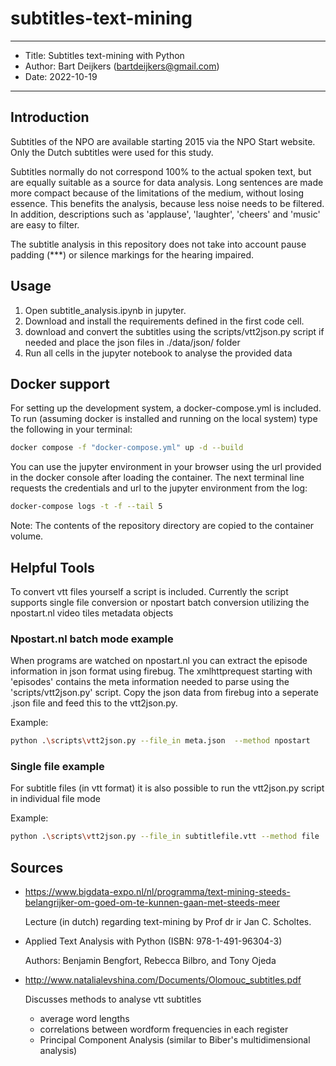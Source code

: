 # subtitles-text-mining

---

- Title: Subtitles text-mining with Python
- Author: Bart Deijkers (bartdeijkers@gmail.com)
- Date: 2022-10-19

---

## Introduction

Subtitles of the NPO are available starting 2015 via the NPO Start website.
Only the Dutch subtitles were used for this study.

Subtitles normally do not correspond 100% to the actual spoken text, but are equally suitable as a source for data analysis. Long sentences are made more compact because of the limitations of the medium, without losing essence. This benefits the analysis, because less noise needs to be filtered. In addition, descriptions such as 'applause', 'laughter', 'cheers' and 'music' are easy to filter.

The subtitle analysis in this repository does not take into account pause padding (***) or silence markings for the hearing impaired.

## Usage

1. Open subtitle_analysis.ipynb in jupyter.
2. Download and install the requirements defined in the first code cell.
3. download and convert the subtitles using the scripts/vtt2json.py script if needed and place the json files in ./data/json/ folder
4. Run all cells in the jupyter notebook to analyse the provided data

## Docker support

For setting up the development system, a docker-compose.yml is included. To run (assuming docker is installed and running on the local system) type the following in your terminal:

```sh
docker compose -f "docker-compose.yml" up -d --build 
```

You can use the jupyter environment in your browser using the url provided in the docker console after loading the container.
The next terminal line requests the credentials and url to the jupyter environment from the log:

```sh
docker-compose logs -t -f --tail 5
```

Note: The contents of the repository directory are copied to the container volume.

## Helpful Tools

To convert vtt files yourself a script is included.
Currently the script supports single file conversion or npostart batch conversion utilizing the npostart.nl video tiles metadata objects

### Npostart.nl batch mode example

When programs are watched on npostart.nl you can extract the episode information in json format using firebug.
The xmlhttprequest starting with 'episodes' contains the meta information needed to parse using the 'scripts/vtt2json.py' script.
Copy the json data from firebug into a seperate .json file and feed this to the vtt2json.py.

Example:

```sh
python .\scripts\vtt2json.py --file_in meta.json  --method npostart 
```

### Single file example

For subtitle files (in vtt format) it is also possible to run the vtt2json.py script in individual file mode

Example:

```sh
python .\scripts\vtt2json.py --file_in subtitlefile.vtt --method file
```

## Sources

- <https://www.bigdata-expo.nl/nl/programma/text-mining-steeds-belangrijker-om-goed-om-te-kunnen-gaan-met-steeds-meer>
  
  Lecture (in dutch) regarding text-mining by Prof dr ir Jan C. Scholtes.

- Applied Text Analysis with Python (ISBN: 978-1-491-96304-3)
  
  Authors: Benjamin Bengfort, Rebecca Bilbro, and Tony Ojeda

- <http://www.natalialevshina.com/Documents/Olomouc_subtitles.pdf>
  
  Discusses methods to analyse vtt subtitles
  - average word lengths
  - correlations between wordform frequencies in each register
  - Principal Component Analysis (similar to Biber's multidimensional analysis)
